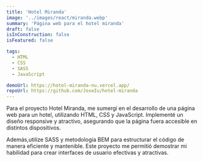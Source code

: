 ```yaml
---
title: 'Hotel Miranda'
image: '../images/react/miranda.webp'
summary: 'Página web para el hotel miranda'
draft: false
isInConstruction: false
isFeatured: false

tags:
  - HTML
  - CSS
  - SASS
  - JavaScript

demoUrl: https://hotel-miranda-nu.vercel.app/
repoUrl: https://github.com/JoseIu/hotel-miranda
---
```


Para el proyecto Hotel Miranda, me sumergí en el desarrollo de una página web para un hotel, utilizando HTML, CSS y JavaScript. Implementé un diseño responsive y atractivo, asegurando que la página fuera accesible en distintos dispositivos.

Además,utilize SASS y metodología BEM para estructurar el código de manera eficiente y mantenible. Este proyecto me permitió demostrar mi habilidad para crear interfaces de usuario efectivas y atractivas.
